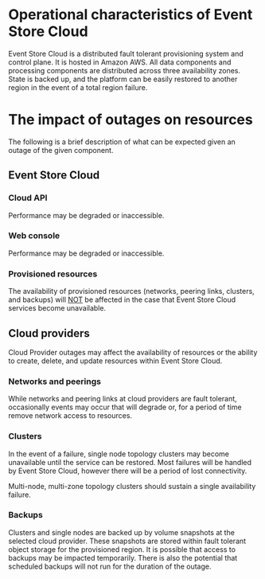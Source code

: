# Operational characteristics of Event Store Cloud

Event Store Cloud is a distributed fault tolerant provisioning system and control plane. It is hosted in Amazon AWS. All data components and processing components are distributed across three availability zones. State is backed up, and the platform can be easily restored to another region in the event of a total region failure.

# The impact of outages on resources

The following is a brief description of what can be expected given an outage of the given component.

## Event Store Cloud

### Cloud API
Performance may be degraded or inaccessible.

### Web console 
Performance may be degraded or inaccessible.

### Provisioned resources
The availability of provisioned resources (networks, peering links, clusters, and backups) will <ins>NOT</ins> be affected in the case that Event Store Cloud services become unavailable.

## Cloud providers

Cloud Provider outages may affect the availability of resources or the ability to create, delete, and update resources within Event Store Cloud.

### Networks and peerings
While networks and peering links at cloud providers are fault tolerant, occasionally events may occur that will degrade or, for a period of time remove network access to resources.

### Clusters
In the event of a failure, single node topology clusters may become unavailable until the service can be restored. Most failures will be handled by Event Store Cloud, however there will be a period of lost connectivity.

Multi-node, multi-zone topology clusters should sustain a single availability failure.

### Backups
Clusters and single nodes are backed up by volume snapshots at the selected cloud provider. These snapshots are stored within fault tolerant object storage for the provisioned region. It is possible that access to backups may be impacted temporarily. There is also the potential that scheduled backups will not run for the duration of the outage.
